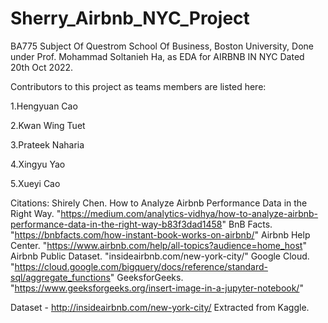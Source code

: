 # Sherry_Airbnb_NYC_Project
BA775 Subject Of Questrom School Of Business, Boston University,
Done under Prof. Mohammad Soltanieh Ha, as EDA for AIRBNB IN NYC Dated 20th Oct 2022.

Contributors to this project as teams members are listed here:

1.Hengyuan Cao

2.Kwan Wing Tuet

3.Prateek Naharia

4.Xingyu Yao

5.Xueyi Cao


Citations: Shirely Chen. How to Analyze Airbnb Performance Data in the Right Way. "https://medium.com/analytics-vidhya/how-to-analyze-airbnb-performance-data-in-the-right-way-b83f3dad1458" BnB Facts. "https://bnbfacts.com/how-instant-book-works-on-airbnb/" Airbnb Help Center. "https://www.airbnb.com/help/all-topics?audience=home_host" Airbnb Public Dataset. "insideairbnb.com/new-york-city/" Google Cloud. "https://cloud.google.com/bigquery/docs/reference/standard-sql/aggregate_functions" GeeksforGeeks. "https://www.geeksforgeeks.org/insert-image-in-a-jupyter-notebook/"

Dataset - http://insideairbnb.com/new-york-city/ Extracted from Kaggle.
